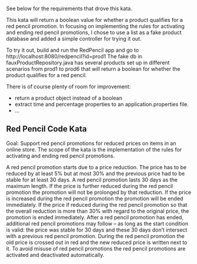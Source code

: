 See below for the requirements that drove this kata.

This kata will return a boolean value for whether a product qualifies for a red pencil promotion.
In focusing on implementing the rules for activating and ending
red pencil promotions, I chose to use a list as a fake product database and added a simple controller for trying it out.

To try it out, build and run the RedPencil app and
go to http://localhost:8080/redpencil?id=prod1
The fake db in fauxProductRepository.java has several products set up in different scenarios from prod1 to prod6
that will return a boolean for whether the product qualifies for a red pencil.

There is of course plenty of room for improvement:
- return a product object instead of a boolean
- extract time and percentage properties to an application.properties file.
- ...

Red Pencil Code Kata
--------------------
Goal: Support red pencil promotions for reduced prices on items in an online store.
The scope of the kata is the implementation of the rules for activating and ending red pencil promotions.

A red pencil promotion starts due to a price reduction. The price has to be reduced by at least 5% but at most 30% and the previous price had to be stable for at least 30 days.
A red pencil promotion lasts 30 days as the maximum length.
If the price is further reduced during the red pencil promotion the promotion will not be prolonged by that reduction.
If the price is increased during the red pencil promotion the promotion will be ended immediately.
If the price if reduced during the red pencil promotion so that the overall reduction is more than 30% with regard to the original price, the promotion is ended immediately.
After a red pencil promotion has ended, additional red pencil promotions may follow – as long as the start condition is valid: the price was stable for 30 days and these 30 days don’t intersect with a previous red pencil promotion.
During the red pencil promotion the old price is crossed out in red and the new reduced price is written next to it.
To avoid misuse of red pencil promotions the red pencil promotions are activated and deactivated automatically.